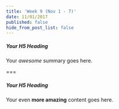 ```yaml
---
title: 'Week 9 (Nov 1 - 7)'
date: 11/01/2017
published: false
hide_from_post_list: false
---
```


##### Your H5 Heading
Your _awesome_ summary goes here.

===

##### Your H5 Heading
Your even **more amazing** content goes here.
